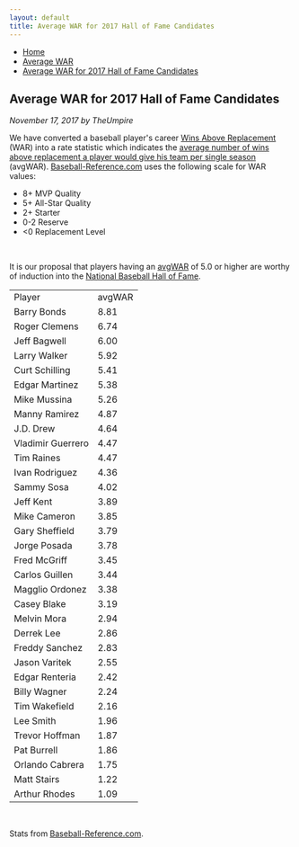 ```yaml
---
layout: default
title: Average WAR for 2017 Hall of Fame Candidates
---
```

<nav class="breadcrumb" aria-label="breadcrumbs">
  <ul>
    <li><a href="{{ site.url }}{{ site.baseurl }}/index.html">Home</a></li>
    <li><a href="avg-war-home.html">Average WAR</a></li>
    <li class="is-active"><a href="#" aria-current="page">Average WAR for 2017 Hall of Fame Candidates</a></li>
  </ul>
</nav>

<section class="storycontent">
  <h1>Average WAR for 2017 Hall of Fame Candidates</h1>
  <p><em>November 17, 2017 by TheUmpire</em></p>
  <p>We have converted a baseball player's career <a href="http://saberlibrary.com/misc/war/">Wins Above Replacement</a> (WAR) into a rate statistic which indicates the <a href="avg-war.html">average number of wins above replacement a player would give his team per single season</a> (avgWAR). <a href="http://www.baseball-reference.com">Baseball-Reference.com</a> uses the following scale for WAR values:</p>
  <ul>
  <li>8+ MVP Quality </li>
  <li>5+ All-Star Quality </li>
  <li>2+ Starter </li>
  <li>0-2 Reserve </li>
  <li>&lt;0 Replacement Level </li>
  </ul>
  <br />
  <p>It is our proposal that players having an <a href="avg-war.html">avgWAR</a> of 5.0 or higher are worthy of induction into the <a href="http://baseballhall.org/">National Baseball Hall of Fame</a>.</p>
  <table class="avg-war-players">
  <tbody>
  <tr class="avg-war-players-header">
  <td>Player</td>
  <td>avgWAR</td>
  </tr>
  <tr class="avg-war-hof"><td>Barry Bonds</td><td>8.81</td></tr>
  <tr class="avg-war-hof"><td>Roger Clemens</td><td>6.74</td></tr>
  <tr class="avg-war-hof"><td>Jeff Bagwell</td><td>6.00</td></tr>
  <tr class="avg-war-hof"><td>Larry Walker</td><td>5.92</td></tr>
  <tr class="avg-war-hof"><td>Curt Schilling</td><td>5.41</td></tr>
  <tr class="avg-war-hof"><td>Edgar Martinez</td><td>5.38</td></tr>
  <tr class="avg-war-hof"><td>Mike Mussina</td><td>5.26</td></tr>
  <tr><td>Manny Ramirez</td><td>4.87</td></tr>
  <tr><td>J.D. Drew</td><td>4.64</td></tr>
  <tr><td>Vladimir Guerrero</td><td>4.47</td></tr>
  <tr><td>Tim Raines</td><td>4.47</td></tr>
  <tr><td>Ivan Rodriguez</td><td>4.36</td></tr>
  <tr><td>Sammy Sosa</td><td>4.02</td></tr>
  <tr><td>Jeff Kent</td><td>3.89</td></tr>
  <tr><td>Mike Cameron</td><td>3.85</td></tr>
  <tr><td>Gary Sheffield</td><td>3.79</td></tr>
  <tr><td>Jorge Posada</td><td>3.78</td></tr>
  <tr><td>Fred McGriff</td><td>3.45</td></tr>
  <tr><td>Carlos Guillen</td><td>3.44</td></tr>
  <tr><td>Magglio Ordonez</td><td>3.38</td></tr>
  <tr><td>Casey Blake</td><td>3.19</td></tr>
  <tr><td>Melvin Mora</td><td>2.94</td></tr>
  <tr><td>Derrek Lee</td><td>2.86</td></tr>
  <tr><td>Freddy Sanchez</td><td>2.83</td></tr>
  <tr><td>Jason Varitek</td><td>2.55</td></tr>
  <tr><td>Edgar Renteria</td><td>2.42</td></tr>
  <tr><td>Billy Wagner</td><td>2.24</td></tr>
  <tr><td>Tim Wakefield</td><td>2.16</td></tr>
  <tr><td>Lee Smith</td><td>1.96</td></tr>
  <tr><td>Trevor Hoffman</td><td>1.87</td></tr>
  <tr><td>Pat Burrell</td><td>1.86</td></tr>
  <tr><td>Orlando Cabrera</td><td>1.75</td></tr>
  <tr><td>Matt Stairs</td><td>1.22</td></tr>
  <tr><td>Arthur Rhodes</td><td>1.09</td></tr>
  </tbody>
  </table>
  <br />
  <p>Stats from <a href="https://www.baseball-reference.com/awards/hof_2017.shtml">Baseball-Reference.com</a>.</p>
  
</section>
